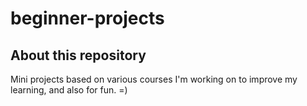 # beginner-projects
## About this repository
Mini projects based on various courses I'm working on to improve my learning, and also for fun. =)
